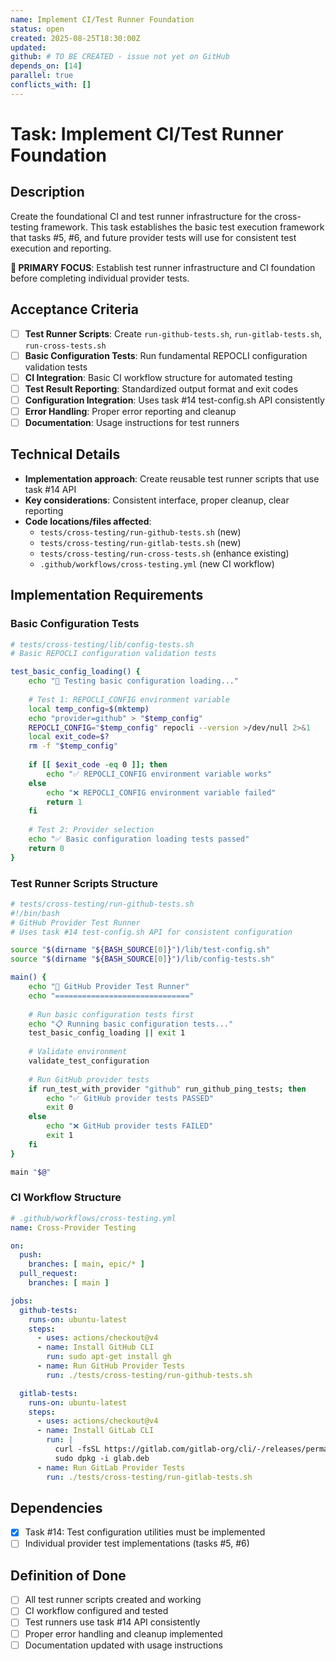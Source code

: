 ```yaml
---
name: Implement CI/Test Runner Foundation
status: open
created: 2025-08-25T18:30:00Z
updated: 
github: # TO BE CREATED - issue not yet on GitHub
depends_on: [14]
parallel: true
conflicts_with: []
---
```


# Task: Implement CI/Test Runner Foundation

## Description
Create the foundational CI and test runner infrastructure for the cross-testing framework. This task establishes the basic test execution framework that tasks #5, #6, and future provider tests will use for consistent test execution and reporting.

**🎯 PRIMARY FOCUS**: Establish test runner infrastructure and CI foundation before completing individual provider tests.

## Acceptance Criteria
- [ ] **Test Runner Scripts**: Create `run-github-tests.sh`, `run-gitlab-tests.sh`, `run-cross-tests.sh`
- [ ] **Basic Configuration Tests**: Run fundamental REPOCLI configuration validation tests
- [ ] **CI Integration**: Basic CI workflow structure for automated testing
- [ ] **Test Result Reporting**: Standardized output format and exit codes
- [ ] **Configuration Integration**: Uses task #14 test-config.sh API consistently
- [ ] **Error Handling**: Proper error reporting and cleanup
- [ ] **Documentation**: Usage instructions for test runners

## Technical Details
- **Implementation approach**: Create reusable test runner scripts that use task #14 API
- **Key considerations**: Consistent interface, proper cleanup, clear reporting
- **Code locations/files affected**:
  - `tests/cross-testing/run-github-tests.sh` (new)
  - `tests/cross-testing/run-gitlab-tests.sh` (new) 
  - `tests/cross-testing/run-cross-tests.sh` (enhance existing)
  - `.github/workflows/cross-testing.yml` (new CI workflow)

## Implementation Requirements

### Basic Configuration Tests
```bash
# tests/cross-testing/lib/config-tests.sh
# Basic REPOCLI configuration validation tests

test_basic_config_loading() {
    echo "🔧 Testing basic configuration loading..."
    
    # Test 1: REPOCLI_CONFIG environment variable
    local temp_config=$(mktemp)
    echo "provider=github" > "$temp_config"
    REPOCLI_CONFIG="$temp_config" repocli --version >/dev/null 2>&1
    local exit_code=$?
    rm -f "$temp_config"
    
    if [[ $exit_code -eq 0 ]]; then
        echo "✅ REPOCLI_CONFIG environment variable works"
    else
        echo "❌ REPOCLI_CONFIG environment variable failed"
        return 1
    fi
    
    # Test 2: Provider selection
    echo "✅ Basic configuration loading tests passed"
    return 0
}
```

### Test Runner Scripts Structure
```bash
# tests/cross-testing/run-github-tests.sh
#!/bin/bash
# GitHub Provider Test Runner
# Uses task #14 test-config.sh API for consistent configuration

source "$(dirname "${BASH_SOURCE[0]}")/lib/test-config.sh"
source "$(dirname "${BASH_SOURCE[0]}")/lib/config-tests.sh"

main() {
    echo "🧪 GitHub Provider Test Runner"
    echo "=============================="
    
    # Run basic configuration tests first
    echo "📋 Running basic configuration tests..."
    test_basic_config_loading || exit 1
    
    # Validate environment
    validate_test_configuration
    
    # Run GitHub provider tests
    if run_test_with_provider "github" run_github_ping_tests; then
        echo "✅ GitHub provider tests PASSED"
        exit 0
    else
        echo "❌ GitHub provider tests FAILED"
        exit 1
    fi
}

main "$@"
```

### CI Workflow Structure
```yaml
# .github/workflows/cross-testing.yml
name: Cross-Provider Testing

on:
  push:
    branches: [ main, epic/* ]
  pull_request:
    branches: [ main ]

jobs:
  github-tests:
    runs-on: ubuntu-latest
    steps:
      - uses: actions/checkout@v4
      - name: Install GitHub CLI
        run: sudo apt-get install gh
      - name: Run GitHub Provider Tests
        run: ./tests/cross-testing/run-github-tests.sh

  gitlab-tests:
    runs-on: ubuntu-latest
    steps:
      - uses: actions/checkout@v4
      - name: Install GitLab CLI
        run: |
          curl -fsSL https://gitlab.com/gitlab-org/cli/-/releases/permalink/latest/downloads/glab_linux_amd64.deb -o glab.deb
          sudo dpkg -i glab.deb
      - name: Run GitLab Provider Tests
        run: ./tests/cross-testing/run-gitlab-tests.sh
```

## Dependencies
- [x] Task #14: Test configuration utilities must be implemented
- [ ] Individual provider test implementations (tasks #5, #6)

## Definition of Done
- [ ] All test runner scripts created and working
- [ ] CI workflow configured and tested
- [ ] Test runners use task #14 API consistently
- [ ] Proper error handling and cleanup implemented
- [ ] Documentation updated with usage instructions